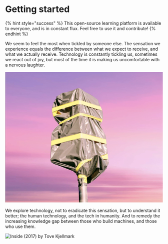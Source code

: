 # Getting started



{% hint style="success" %}
This open-source learning platform is available to everyone, and is in constant flux. Feel free to use it and contribute!
{% endhint %}

We seem to feel the most when tickled by someone else. The sensation we experience equals the difference between what we expect to receive, and what we actually receive. Technology is constantly tickling us, sometimes we react out of joy, but most of the time it is making us uncomfortable with a nervous laughter.

![Untitled \(2019\) by Natasha Klimenko](.gitbook/assets/image%20%283%29.png)

We explore technology, not to eradicate this sensation, but to understand it better;  the human technology, and the tech in humanity. And to remedy the increasing knowledge gap between those who build machines, and those who use them. 

![Inside \(2017\) by Tove Kjellmark](https://lh4.googleusercontent.com/equpGdAC1AxXVRSi_BUvrOAat_fP5BOXCUASbr_4T7VkbT5acB4VtAtJjcv0AobSE8THBhHZKGlFQ9qbSITcOkp0bNOZ1vMaLX6HvpFOXXRgg1kuhEHBfzk2hOS6P28M34IkfLzI)

